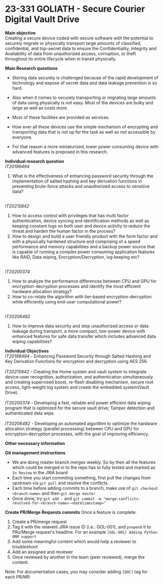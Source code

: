 # 23-331 GOLIATH - Secure Courier Digital Vault Drive

**Main objective**
<br>
Creating a secure device coded with secure software with the potential to securely migrate or physically transport large amounts of classified, confidential, and top-secret data to ensure the Confidentiality, Integrity and Availability of data from unauthorized access, corruption, or theft throughout its entire lifecycle when in transit physically.


**Main Research questions**
<br>
* Storing data securely is challenged because of the rapid development of technology and expose of secret data and data leakage prevention is so hard.<br> 

* Also when it comes to securely transporting or migrating large amounts of data using physically is not easy. Most of the devices are bulky and large as well as costs more.<br> 
 
* Most of these facilities are provided as services.<br> 
 
* How ever all these devices use the simple mechanism of encrypting and transporting data that is not up for the task as well as not accessible by everyone.<br> 
 
* For that reason a more miniaturized, lower power consuming device with advanced features is proposed in this research.<br>


**Individual research question**
<br>
*IT20199494*<br>
1. What is the effectiveness of enhancing password security through the implementation of salted hashing and key derivation functions in preventing brute-force attacks and unauthorized access to sensitive data?<br>


<br>*IT20215842*<br>
1. How to access control with privileges that has multi factor authentication, device syncing and identification methods as well as keeping constant logs on both user and device activity to reduce the threat and harden the human factor in the process?<br>
2. How to design and build a user friendly  product with the form factor and with a physically hardened structure and comprising of a speed performance and  memory capabilities and a backup power source that is capable of running a complex power consuming application features like RAID, Data wiping, Encryption/Decryption, log keeping etc?<br>

<br>*IT20200374*<br>
1. How to analyze the performance differences between CPU and GPU for encryption-decryption processes and identify the most efficient hardware allocation strategy?<br>
2. How to co-relate the algorithm with tier-based encryption-decryption while efficiently using end-user computational power?<br>


<br>*IT20206482*
1. How to improve data security and stop unauthorized access or data leakage during transport, a more compact, low-power device with enhanced features for safe data transfer which includes advanced data wiping capabilities?<br>



**Individual Objectives**
<br>
*IT20199494* - Enhancing Password Security through Salted Hashing and Key Derivation Functions for encryption and decryption using AES 256.<br>
<br>*IT20215842* - Creating the Home system and vault system to integrate device-user recognition, authorization, and authentication simultaneously and creating supervised boost, re-flash disabling mechanism, secure root access, light-weight log system and create the embedded system(Vault Drive).<br>
<br>*IT20200374* - Developing a fast, reliable and power efficient data wiping program that is optimized for the secure vault drive; Tamper detection and authenticated data wipe.<br>
<br>*IT20206482* - Developing an automated algorithm to optimize the hardware allocation strategy (parallel processing) between CPU and GPU for encryption-decryption processes, with the goal of improving efficiency.<br>

**Other necessary information**
<br>

**Git management instructions**
* We are doing master branch merges weekly. So by then all the features which could be merged in to the repo has to fully tested and marked as `In Review` in the JIRA board
* Each time you start commiting something, first pull the changes from upstream via `git pull` and resolve the conflicts.
* Each time before adding commits to a branch, make use of `git checkout <branch-name>` and then `git merge master`
* Once done, try `git add .` and `git commit -m "merge-conflicts-resolved-for-<branch-name>-<datetimestamp>"`

**Create PR/Merge Requests commits**
Once a feature is complete:
1. Create a PR/merge request
2. Tag it with the relavent JIRA issue ID (i.e.: GOL-001), and `prepend` it to PRs/Merge request's headline. 
For an example
`[GOL-001] Adding Python ORM support`
3. Add some meaningful content which would help a reviewer to troubleshoot
4. Add an assignee and reviewer
5. Once reviewed by another in the team (peer reviewed), merge the content.

Note: For documentation cases, you may consider adding `[DOC]` tag for each PR/MR